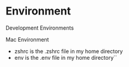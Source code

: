 # Environment
Development Environments

Mac Environment
- zshrc is the .zshrc file in my home directory
- env is the .env file in my home directory``
